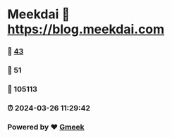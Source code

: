 # Meekdai :link: https://blog.meekdai.com 
### :page_facing_up: [43](https://blog.meekdai.com/tag.html) 
### :speech_balloon: 51 
### :hibiscus: 105113 
### :alarm_clock: 2024-03-26 11:29:42 
### Powered by :heart: [Gmeek](https://github.com/Meekdai/Gmeek)
